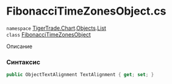 
# FibonacciTimeZonesObject.cs
`namespace` [TigerTrade.Chart](../../../TigerTrade.Chart.md).[Objects](../../../TigerTrade.Chart/Objects.md).[List](../../../TigerTrade.Chart/Objects/List.md)  
    `class` [FibonacciTimeZonesObject](../../FibonacciTimeZonesObject.cs.md)

Описание

### Синтаксис
```csharp
public ObjectTextAlignment TextAlignment { get; set; }
```
